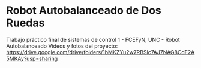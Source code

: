 # Robot Autobalanceado de Dos Ruedas
Trabajo práctico final de sistemas de control 1 - FCEFyN, UNC - Robot Autobalanceado
Videos y fotos del proyecto: https://drive.google.com/drive/folders/1bMKZYu2w7RBSlc7AJ7NAG8CdF2A5MKAy?usp=sharing
